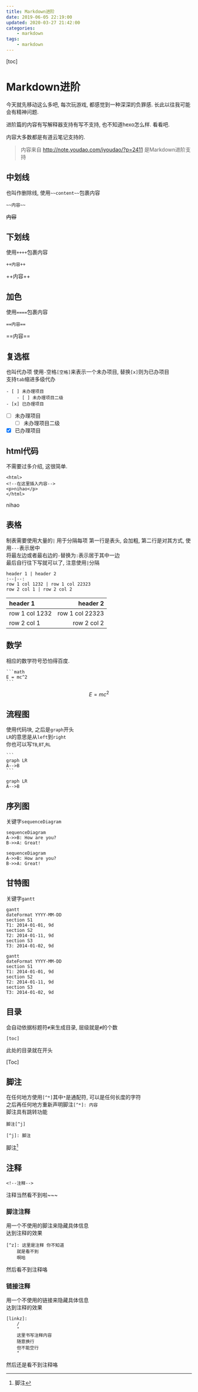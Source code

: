 ```yaml
---
title: Markdown进阶
date: 2019-06-05 22:19:00
updated: 2020-03-27 21:42:00
categories:
	- markdown
tags: 
	- markdown
---
```


[toc]

# Markdown进阶

今天就先移动这么多吧, 每次玩游戏, 都感觉到一种深深的负罪感. 长此以往我可能会有精神问题.

进阶篇的内容有写解释器支持有写不支持, 也不知道hexo怎么样. 看看吧.

内容大多数都是有道云笔记支持的.

> 内容来自 <http://note.youdao.com/iyoudao/?p=2411> 是Markdown进阶支持

<!--more-->

## 中划线

也叫作删除线, 使用`~~content~~`包裹内容

`~~内容~~`

~~内容~~

## 下划线

使用`++++`包裹内容

`++内容++`

++内容++

## 加色

使用`====`包裹内容

`==内容==`

==内容==

## 复选框

也叫代办项 使用`-`空格`[空格]`来表示一个未办项目, 替换`[x]`则为已办项目  
支持`tab`缩进多级代办

```
- [ ] 未办理项目
    - [ ] 未办理项目二级
- [x] 已办理项目
```

- [ ] 未办理项目
    - [ ] 未办理项目二级
- [x] 已办理项目

## html代码

不需要过多介绍, 这很简单.

```
<html>
<!--在这里插入内容-->
<p>nihao</p>
</html>
```

<html>
<!--在这里插入内容-->
<p>nihao</p>
</html>

## 表格

制表需要使用大量的`|` 用于分隔每项 
第一行是表头, 会加粗, 
第二行是对其方式, 使用`---`表示居中  
将最左边或者最右边的`-`替换为`:`表示居于其中一边  
最后自行往下写就可以了, 注意使用`|`分隔

```
header 1 | header 2
:--|--:
row 1 col 1232 | row 1 col 22323
row 2 col 1 | row 2 col 2
```

header 1 | header 2
:--|--:
row 1 col 1232 | row 1 col 22323
row 2 col 1 | row 2 col 2

## 数学

相应的数学符号恐怕得百度.

    ```math
    E = mc^2
    ```

```math
E = mc^2
```

## 流程图

使用代码块, 之后是`graph`开头  
`LR`的意思是从`left`到`right`  
你也可以写`TB`,`BT`,`RL`

    ```
    graph LR
    A-->B
    ```

```
graph LR
A-->B
```

## 序列图

关键字`sequenceDiagram`

    sequenceDiagram
    A->>B: How are you?
    B->>A: Great!

```
sequenceDiagram
A->>B: How are you?
B->>A: Great!
```

## 甘特图

关键字`gantt`

    gantt
    dateFormat YYYY-MM-DD
    section S1
    T1: 2014-01-01, 9d
    section S2
    T2: 2014-01-11, 9d
    section S3
    T3: 2014-01-02, 9d

```
gantt
dateFormat YYYY-MM-DD
section S1
T1: 2014-01-01, 9d
section S2
T2: 2014-01-11, 9d
section S3
T3: 2014-01-02, 9d
```

## 目录

会自动依据标题符`#`来生成目录, 层级就是`#`的个数

```
[toc]
```

此处的目录就在开头

[Toc]

## 脚注

在任何地方使用`[^*]`其中`*`是通配符, 可以是任何长度的字符  
之后再任何地方重新声明脚注`[^*]: 内容`  
脚注具有跳转功能

```
脚注[^j]

[^j]: 脚注
```

脚注[^j]


[^j]: 脚注

## 注释

```
<!--注释-->
```

注释当然看不到啦~~~

<!--注释-->

### 脚注注释

用一个不使用的脚注来隐藏具体信息  
达到注释的效果

```
[^z]: 这里是注释 你不知道
    就是看不到
    啊哈
```

然后看不到注释咯

[^z]: 这里是注释 你不知道
    就是看不到
    啊哈
    
[^_^]: 其实你开可以使用^开头的颜文字做标头

### 链接注释

用一个不使用的链接来隐藏具体信息  
达到注释的效果

```
[linkz]:
    /
    "
    这里书写注释内容
    随意换行
    但不能空行
    "
```

然后还是看不到注释咯

[linkz]:
    /
    "
    这里书写注释内容
    随意换行
    但不能空行
    "

[>_>]:
    /
    "
    使用一些颜文字描述心情
    "